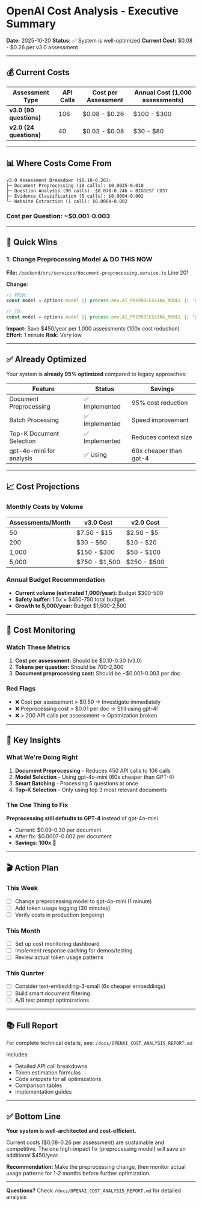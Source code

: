 # OpenAI Cost Analysis - Executive Summary

**Date:** 2025-10-20
**Status:** ✅ System is well-optimized
**Current Cost:** $0.08 - $0.26 per v3.0 assessment

---

## 💰 Current Costs

| Assessment Type | API Calls | Cost per Assessment | Annual Cost (1,000 assessments) |
|----------------|-----------|--------------------|---------------------------------|
| **v3.0 (90 questions)** | 106 | $0.08 - $0.26 | $100 - $300 |
| **v2.0 (24 questions)** | 40 | $0.03 - $0.08 | $30 - $80 |

---

## 📊 Where Costs Come From

```
v3.0 Assessment Breakdown ($0.10-0.26):
├─ Document Preprocessing (10 calls): $0.0035-0.010
├─ Question Analysis (90 calls): $0.078-0.246 ← BIGGEST COST
├─ Evidence Classification (5 calls): $0.0004-0.002
└─ Website Extraction (1 call): $0.0004-0.002
```

### Cost per Question: ~$0.001-0.003

---

## 🎯 Quick Wins

### 1. Change Preprocessing Model ⚠️ **DO THIS NOW**

**File:** `/backend/src/services/document-preprocessing.service.ts` Line 201

**Change:**
```typescript
// FROM:
const model = options.model || process.env.AI_PREPROCESSING_MODEL || 'gpt-4';

// TO:
const model = options.model || process.env.AI_PREPROCESSING_MODEL || 'gpt-4o-mini';
```

**Impact:** Save $450/year per 1,000 assessments (100x cost reduction)
**Effort:** 1 minute
**Risk:** Very low

---

## ✅ Already Optimized

Your system is **already 95% optimized** compared to legacy approaches:

| Feature | Status | Savings |
|---------|--------|---------|
| Document Preprocessing | ✅ Implemented | 95% cost reduction |
| Batch Processing | ✅ Implemented | Speed improvement |
| Top-K Document Selection | ✅ Implemented | Reduces context size |
| gpt-4o-mini for analysis | ✅ Using | 60x cheaper than gpt-4 |

---

## 📈 Cost Projections

### Monthly Costs by Volume

| Assessments/Month | v3.0 Cost | v2.0 Cost |
|-------------------|-----------|-----------|
| 50 | $7.50 - $15 | $2.50 - $5 |
| 200 | $30 - $60 | $10 - $20 |
| 1,000 | $150 - $300 | $50 - $100 |
| 5,000 | $750 - $1,500 | $250 - $500 |

### Annual Budget Recommendation

- **Current volume (estimated 1,000/year):** Budget $300-500
- **Safety buffer:** 1.5x = $450-750 total budget
- **Growth to 5,000/year:** Budget $1,500-2,500

---

## 🚨 Cost Monitoring

### Watch These Metrics

1. **Cost per assessment:** Should be $0.10-0.30 (v3.0)
2. **Tokens per question:** Should be 700-2,300
3. **Document preprocessing cost:** Should be ~$0.001-0.003 per doc

### Red Flags

- ❌ Cost per assessment > $0.50 → Investigate immediately
- ❌ Preprocessing cost > $0.01 per doc → Still using gpt-4!
- ❌ > 200 API calls per assessment → Optimization broken

---

## 🔑 Key Insights

### What We're Doing Right

1. **Document Preprocessing** - Reduces 450 API calls to 106 calls
2. **Model Selection** - Using gpt-4o-mini (60x cheaper than GPT-4)
3. **Smart Batching** - Processing 5 questions at once
4. **Top-K Selection** - Only using top 3 most relevant documents

### The One Thing to Fix

**Preprocessing still defaults to GPT-4** instead of gpt-4o-mini

- Current: $0.09-0.30 per document
- After fix: $0.0007-0.002 per document
- **Savings: 100x** 🎯

---

## 🎬 Action Plan

### This Week
- [ ] Change preprocessing model to gpt-4o-mini (1 minute)
- [ ] Add token usage logging (30 minutes)
- [ ] Verify costs in production (ongoing)

### This Month
- [ ] Set up cost monitoring dashboard
- [ ] Implement response caching for demos/testing
- [ ] Review actual token usage patterns

### This Quarter
- [ ] Consider text-embedding-3-small (6x cheaper embeddings)
- [ ] Build smart document filtering
- [ ] A/B test prompt optimizations

---

## 📚 Full Report

For complete technical details, see: `/docs/OPENAI_COST_ANALYSIS_REPORT.md`

Includes:
- Detailed API call breakdowns
- Token estimation formulas
- Code snippets for all optimizations
- Comparison tables
- Implementation guides

---

## ✅ Bottom Line

**Your system is well-architected and cost-efficient.**

Current costs ($0.08-0.26 per assessment) are sustainable and competitive. The one high-impact fix (preprocessing model) will save an additional $450/year.

**Recommendation:** Make the preprocessing change, then monitor actual usage patterns for 1-2 months before further optimization.

---

**Questions?** Check `/docs/OPENAI_COST_ANALYSIS_REPORT.md` for detailed analysis
